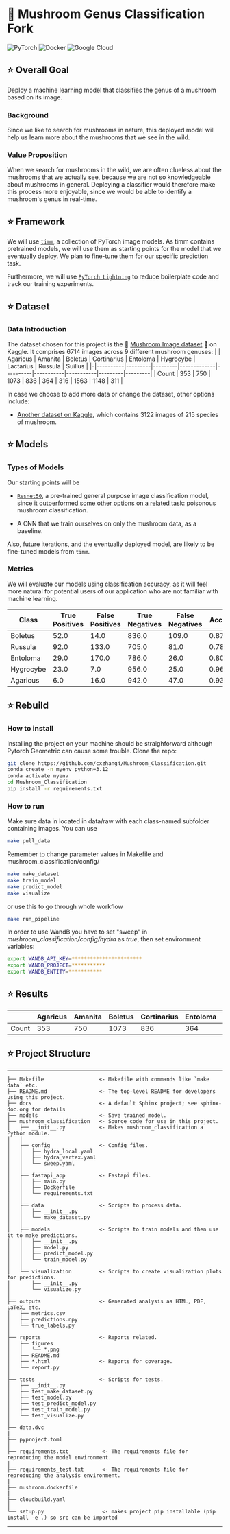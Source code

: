 # :mushroom: Mushroom Genus Classification Fork

![PyTorch](https://img.shields.io/badge/PyTorch-%23EE4C2C.svg?style=for-the-badge&logo=PyTorch&logoColor=white)
![Docker](https://img.shields.io/badge/docker-%230db7ed.svg?style=for-the-badge&logo=docker&logoColor=white)
![Google Cloud](https://img.shields.io/badge/GoogleCloud-%234285F4.svg?style=for-the-badge&logo=google-cloud&logoColor=white)


## :star: Overall Goal
Deploy a machine learning model that classifies the genus of a mushroom based on its image.

### Background

Since we like to search for mushrooms in nature, this deployed model will help us learn more about the mushrooms that we see in the wild.

### Value Proposition

When we search for mushrooms in the wild, we are often clueless about the mushrooms that we actually see, because we are not so knowledgeable about mushrooms in general. Deploying a classifier would therefore make this process more enjoyable, since we would be able to identify a mushroom's genus in real-time.

## :star: Framework
We will use [`timm`](https://huggingface.co/docs/timm/index), a collection of PyTorch image models. As timm contains pretrained models, we will use them as starting points for the model that we eventually deploy. We plan to fine-tune them for our specific prediction task.

Furthermore, we will use [`PyTorch Lightning`](https://github.com/Lightning-AI/pytorch-lightning) to reduce boilerplate code and track our training experiments.

## :star: Dataset
### Data Introduction
The dataset chosen for this project is the :mushroom: [Mushroom Image dataset](https://www.kaggle.com/datasets/maysee/mushrooms-classification-common-genuss-images) :mushroom: on Kaggle. It comprises 6714 images across 9 different mushroom genuses:
|  | Agaricus | Amanita | Boletus | Cortinarius | Entoloma | Hygrocybe | Lactarius | Russula | Suillus |
|-|----------|---------|---------|-------------|----------|-----------|-----------|---------|---------|
| Count | 353 | 750 | 1073 | 836 | 364 | 316 | 1563 | 1148 | 311 |

In case we choose to add more data or change the dataset, other options include:
- [Another dataset on Kaggle](https://www.kaggle.com/datasets/daniilonishchenko/mushrooms-images-classification-215), which contains 3122 images of 215 species of mushroom.

## :star: Models

### Types of Models

Our starting points will be
- [`Resnet50`](https://huggingface.co/timm/resnet50.a1_in1k), a pre-trained general purpose image classification model, since it [outperformed some other options on a related task](https://arxiv.org/pdf/2210.10351): poisonous mushroom classification.

- A CNN that we train ourselves on only the mushroom data, as a baseline.

Also, future iterations, and the eventually deployed model, are likely to be fine-tuned models from `timm`.

### Metrics

We will evaluate our models using classification accuracy, as it will feel more natural for potential users of our application who are not familiar with machine learning.

| Class      | True Positives | False Positives | True Negatives | False Negatives | Accuracy | Precision | Recall  | F1 Score |
|------------|----------------|-----------------|----------------|-----------------|----------|-----------|---------|----------|
| Boletus    | 52.0           | 14.0            | 836.0          | 109.0           | 0.878338 | 0.787879  | 0.322981| 0.458150 |
| Russula    | 92.0           | 133.0           | 705.0          | 81.0            | 0.788328 | 0.408889  | 0.531792| 0.462312 |
| Entoloma   | 29.0           | 170.0           | 786.0          | 26.0            | 0.806133 | 0.145729  | 0.527273| 0.228346 |
| Hygrocybe  | 23.0           | 7.0             | 956.0          | 25.0            | 0.968348 | 0.766667  | 0.479167| 0.589744 |
| Agaricus   | 6.0            | 16.0            | 942.0          | 47.0            | 0.937685 | 0.272727  | 0.113208| 0.160000 |

## :star: Rebuild

### How to install
Installing the project on your machine should be straighforward although Pytorch Geometric can cause some trouble. Clone the repo:
```bash
git clone https://github.com/cxzhang4/Mushroom_Classification.git
conda create -n myenv python=3.12
conda activate myenv
cd Mushroom_Classification
pip install -r requirements.txt
```

### How to run
Make sure data in located in data/raw with each class-named subfolder containing images.
You can use
```bash
make pull_data
```
Remember to change parameter values in Makefile and mushroom_classification/config/
```bash
make make_dataset
make train_model
make predict_model
make visualize
```
or use this to go through whole workflow
```bash
make run_pipeline
```
In order to use WandB you have to set "sweep" in *mushroom_classification/config/hydra* as *true*, then set environment variables:
```bash
export WANDB_API_KEY=***********************
export WANDB_PROJECT=***********
export WANDB_ENTITY=***********
```
## :star: Results
|  | Agaricus | Amanita | Boletus | Cortinarius | Entoloma | Hygrocybe | Lactarius | Russula | Suillus |
|-|----------|---------|---------|-------------|----------|-----------|-----------|---------|---------|
| Count | 353 | 750 | 1073 | 836 | 364 | 316 | 1563 | 1148 | 311 |

## :star: Project Structure
------------

    ├── Makefile                  <- Makefile with commands like `make data` etc.
    ├── README.md                 <- The top-level README for developers using this project.
    ├── docs                      <- A default Sphinx project; see sphinx-doc.org for details
    ├── models                    <- Save trained model.
    ├── mushroom_classification   <- Source code for use in this project.
    │   ├── __init__.py           <- Makes mushroom_classification a Python module.
    │   │
    │   ├── config                <- Config files.
    │   │   ├── hydra_local.yaml
    │   │   ├── hydra_vertex.yaml
    │   │   └── sweep.yaml
    │   │
    │   ├── fastapi_app           <- Fastapi files.
    │   │   ├── main.py
    │   │   ├── Dockerfile
    │   │   └── requirements.txt
    │   │
    │   ├── data                  <- Scripts to process data.
    │   │   ├── __init__.py
    │   │   └── make_dataset.py
    │   │
    │   ├── models                <- Scripts to train models and then use it to make predictions.
    │   │   ├── __init__.py
    │   │   ├── model.py
    │   │   ├── predict_model.py
    │   │   └── train_model.py
    │   │
    │   └── visualization         <- Scripts to create visualization plots for predictions.
    │       ├── __init__.py
    │       └── visualize.py
    │
    ├── outputs                   <- Generated analysis as HTML, PDF, LaTeX, etc.
    │   ├── metrics.csv
    │   ├── predictions.npy
    │   └── true_labels.py
    │
    ├── reports                   <- Reports related.
    │   ├── figures
    │   │   └── *.png
    │   ├── README.md
    │   ├── *.html                <- Reports for coverage.
    │   └── report.py
    │
    ├── tests                     <- Scripts for tests.
    │   ├── __init__.py
    │   ├── test_make_dataset.py
    │   ├── test_model.py
    │   ├── test_predict_model.py
    │   ├── test_train_model.py
    │   └── test_visualize.py
    │
    ├── data.dvc          
    |
    ├── pyproject.toml
    │
    ├── requirements.txt           <- The requirements file for reproducing the model environment.
    │
    ├── requirements_test.txt      <- The requirements file for reproducing the analysis environment.
    |
    ├── mushroom.dockerfile 
    |
    ├── cloudbuild.yaml 
    │
    └── setup.py                   <- makes project pip installable (pip install -e .) so src can be imported

--------


